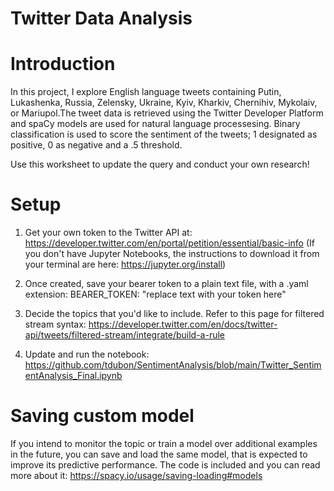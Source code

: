 # Twitter Data Analysis

# Introduction
In this project, I explore English language tweets containing Putin, Lukashenka, Russia, Zelensky, Ukraine, Kyiv, Kharkiv, Chernihiv, Mykolaiv, or Mariupol.The tweet data is retrieved using the Twitter Developer Platform and spaCy models are used for natural language processesing. Binary classification is used to score the sentiment of the tweets; 1 designated as positive, 0 as negative and a .5 threshold. <br>

Use this worksheet to update the query and conduct your own research!

# Setup
1. Get your own token to the Twitter API at: 
https://developer.twitter.com/en/portal/petition/essential/basic-info
(If you don't have Jupyter Notebooks, the instructions to download it from your terminal are here: https://jupyter.org/install)

2. Once created, save your bearer token to a plain text file, with a .yaml extension:
BEARER_TOKEN: "replace text with your token here"

3. Decide the topics that you'd like to include. Refer to this page for filtered stream syntax: 
https://developer.twitter.com/en/docs/twitter-api/tweets/filtered-stream/integrate/build-a-rule

4. Update and run the notebook:
https://github.com/tdubon/SentimentAnalysis/blob/main/Twitter_SentimentAnalysis_Final.ipynb


# Saving custom model
If you intend to monitor the topic or train a model over additional examples in the future, you can save and load the same model, that is expected to improve its predictive performance. The code is included and you can read more about it:
https://spacy.io/usage/saving-loading#models
